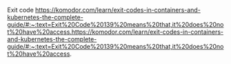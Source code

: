 Exit code 
https://komodor.com/learn/exit-codes-in-containers-and-kubernetes-the-complete-guide/#:~:text=Exit%20Code%20139%20means%20that,it%20does%20not%20have%20access.https://komodor.com/learn/exit-codes-in-containers-and-kubernetes-the-complete-guide/#:~:text=Exit%20Code%20139%20means%20that,it%20does%20not%20have%20access.
